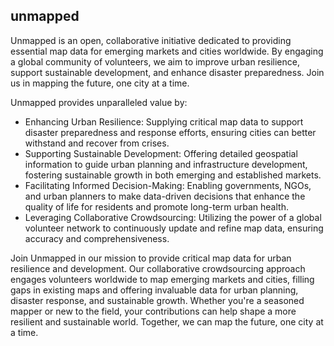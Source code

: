 ## unmapped
Unmapped is an open, collaborative initiative dedicated to providing essential map data for emerging markets and cities worldwide. By engaging a global community of volunteers, we aim to improve urban resilience, support sustainable development, and enhance disaster preparedness. Join us in mapping the future, one city at a time.

Unmapped provides unparalleled value by:

- Enhancing Urban Resilience: Supplying critical map data to support disaster preparedness and response efforts, ensuring cities can better withstand and recover from crises.
- Supporting Sustainable Development: Offering detailed geospatial information to guide urban planning and infrastructure development, fostering sustainable growth in both emerging and established markets.
- Facilitating Informed Decision-Making: Enabling governments, NGOs, and urban planners to make data-driven decisions that enhance the quality of life for residents and promote long-term urban health.
- Leveraging Collaborative Crowdsourcing: Utilizing the power of a global volunteer network to continuously update and refine map data, ensuring accuracy and comprehensiveness.

Join Unmapped in our mission to provide critical map data for urban resilience and development. Our collaborative crowdsourcing approach engages volunteers worldwide to map emerging markets and cities, filling gaps in existing maps and offering invaluable data for urban planning, disaster response, and sustainable growth. Whether you're a seasoned mapper or new to the field, your contributions can help shape a more resilient and sustainable world. Together, we can map the future, one city at a time.
